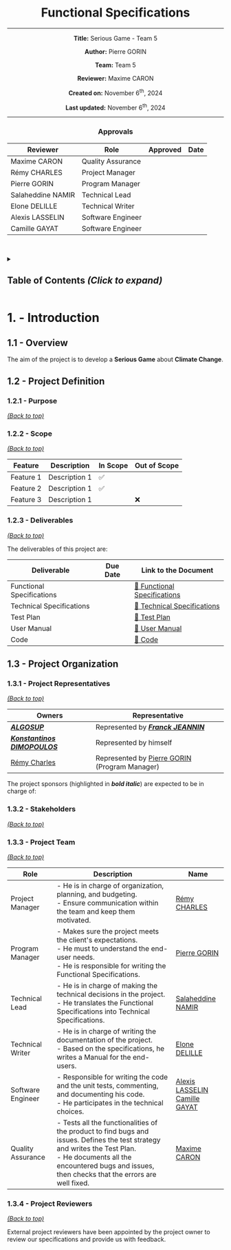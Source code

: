 <!-- See: Docs/Specifications/FuncSpecs-Helper.md -->
<div align="center">

# Functional Specifications

---

**Title:** Serious Game - Team 5

**Author:** Pierre GORIN

**Team:** Team 5

**Reviewer:** Maxime CARON

**Created on:** November 6<sup>th</sup>, 2024

**Last updated:** November 6<sup>th</sup>, 2024

---

### Approvals

| Reviewer          | Role              | Approved | Date |
| ----------------- | ----------------- | -------- | ---- |
| Maxime CARON      | Quality Assurance |          |      |
| Rémy CHARLES      | Project Manager   |          |      |
| Pierre GORIN      | Program Manager   |          |      |
| Salaheddine NAMIR | Technical Lead    |          |      |
| Elone DELILLE     | Technical Writer  |          |      |
| Alexis LASSELIN   | Software Engineer |          |      |
| Camille GAYAT     | Software Engineer |          |      |

</div>

<br><details>

<summary><h2 id="toc"> Table of Contents <i>(Click to expand)</i></h2></summary>

- [Functional Specifications](#functional-specifications)
    - [Approvals](#approvals)
- [1. - Introduction](#1---introduction)
  - [1.1 - Overview](#11---overview)
  - [1.2 - Project Definition](#12---project-definition)
    - [1.2.1 - Purpose](#121---purpose)
    - [1.2.2 - Scope](#122---scope)
    - [1.2.3 - Deliverables](#123---deliverables)
  - [1.3 - Project Organization](#13---project-organization)
    - [1.3.1 - Project Representatives](#131---project-representatives)
    - [1.3.2 - Stakeholders](#132---stakeholders)
    - [1.3.3 - Project Team](#133---project-team)
    - [1.3.4 - Project Reviewers](#134---project-reviewers)

</details>

# 1. - Introduction

## 1.1 - Overview

The aim of the project is to develop a **Serious Game** about **Climate Change**.

## 1.2 - Project Definition

### 1.2.1 - Purpose

[_(Back to top)_](#toc)

### 1.2.2 - Scope

[_(Back to top)_](#toc)

| Feature   | Description   | In Scope | Out of Scope |
| --------- | ------------- | -------- | ------------ |
| Feature 1 | Description 1 | ✅       |              |
| Feature 2 | Description 1 | ✅       |              |
| Feature 3 | Description 1 |          | ❌           |

### 1.2.3 - Deliverables

[_(Back to top)_](#toc)

The deliverables of this project are:

| Deliverable               | Due Date |Link to the Document                                        |
| ------------------------- | - | ----------------------------------------------------------- |
| Functional Specifications |  | [🔗 Functional Specifications](FunctionalSpecifications.md) |
| Technical Specifications  | | [🔗 Technical Specifications](https://guthib.com/)          |
| Test Plan                 | | [🔗 Test Plan](https://guthib.com/)                         |
| User Manual               | | [🔗 User Manual](https://guthib.com/)                       |
| Code                      | | [🔗 Code](https://guthib.com/)                              |

## 1.3 - Project Organization

### 1.3.1 - Project Representatives

[_(Back to top)_](#toc)

| Owners                                                                                        | Representative                                                                                       |
| --------------------------------------------------------------------------------------------- | ---------------------------------------------------------------------------------------------------- |
| **_[ALGOSUP](https://www.algosup.com)_**                                                      | Represented by **_[Franck JEANNIN](https://www.linkedin.com/in/franck-jeannin/)_**                   |
| **_[Konstantinos DIMOPOULOS](https://www.linkedin.com/in/konstantinos-dimopoulos-42b62b4/)_** | Represented by himself                                                                               |
| [Rémy Charles](https://www.linkedin.com/in/r%C3%A9my-charles-2a8960232/)                      | Represented by [Pierre GORIN](https://www.linkedin.com/in/pierre-gorin-61a784221/) (Program Manager) |

The project sponsors (highlighted in **_bold italic_**) are expected to be in charge of:

<!-- ! TODO -->

### 1.3.2 - Stakeholders

[_(Back to top)_](#toc)

<!-- ! TODO -->

### 1.3.3 - Project Team

[_(Back to top)_](#toc)

| Role              | Description                                                                                                                                                                                                                                    | Name                                                     |
| ----------------- | ---------------------------------------------------------------------------------------------------------------------------------------------------------------------------------------------------------------------------------------------- | -------------------------------------------------------- |
| Project Manager   | - He is in charge of organization, planning, and budgeting.<br>- Ensure communication within the team and keep them motivated.                                                                                                                 | [Rémy CHARLES](https://github.com/RemyCHARLES)           |
| Program Manager   | - Makes sure the project meets the client's expectations.<br>- He must to understand the end-user needs.<br>- He is responsible for writing the Functional Specifications.                           | [Pierre GORIN](https://github.com/Pierre2103)            |
| Technical Lead    | - He is in charge of making the technical decisions in the project.<br>- He translates the Functional Specifications into Technical Specifications.                                                                            | [Salaheddine NAMIR](https://github.com/T3rryc)      |
| Technical Writer  | - He is in charge of writing the documentation of the project.<br>- Based on the specifications, he writes a Manual for the end-users.                                                                                                         | [Elone DELILLE](https://github.com/HiNett)             |
| Software Engineer | - Responsible for writing the code and the unit tests, commenting, and documenting his code.<br>- He participates in the technical choices.                                                                                                    | [Alexis LASSELIN](https://github.com/AlexisLasselin)<br>[Camille GAYAT](https://github.com/CamilleGayat) |
| Quality Assurance | - Tests all the functionalities of the product to find bugs and issues. Defines the test strategy and writes the Test Plan.<br>- He documents all the encountered bugs and issues, then checks that the errors are well fixed. | [Maxime CARON](https://github.com/MaximeAlgosup)           |

### 1.3.4 - Project Reviewers

[_(Back to top)_](#toc)

External project reviewers have been appointed by the project owner to review our specifications and provide us with feedback.
